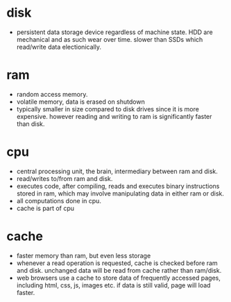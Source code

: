 # disk

- persistent data storage device regardless of machine state. HDD are mechanical and as such wear over time. slower than SSDs which read/write data electionically.

# ram

- random access memory.
- volatile memory, data is erased on shutdown
- typically smaller in size compared to disk drives since it is more expensive. however reading and writing to ram is significantly faster than disk.

# cpu

- central processing unit, the brain, intermediary between ram and disk.
- read/writes to/from ram and disk.
- executes code, after compiling, reads and executes binary instructions stored in ram, which may involve manipulating data in either ram or disk.
- all computations done in cpu.
- cache is part of cpu

# cache

- faster memory than ram, but even less storage
- whenever a read operation is requested, cache is checked before ram and disk. unchanged data will be read from cache rather than ram/disk.
- web browsers use a cache to store data of frequently accessed pages, including html, css, js, images etc. if data is still valid, page will load faster.
